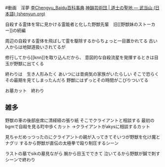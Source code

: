 #動画　淫夢
[李Chengyu_Baidu百科事典](https://baike.baidu.hk/item/%E6%9D%8E%E8%AA%A0%E7%8E%89/9163876)
[神韻芸術団 | 道士の聖地 ― 武当山 (日本語) (shenyun.org)](https://ja.shenyun.org/explore/view/article/e/o3eKvjoWA0w/%E9%81%93%E5%A3%AB%E3%81%AE%E8%81%96%E5%9C%B0-%E2%80%95-%E6%AD%A6%E5%BD%93%E5%B1%B1.html)

自殺する霊体を常に見かける霊能者と化した野獣先輩　旧[[野獣妹のストーカー]]の続編

周辺の自殺する霊体を飛ばして霊を駆除するからちょっと一目置かれてる
古い人からは地獄道扱いされてるが

修行してから[[knn]]を取り込んだから、
意図的な自殺流星を発揮するときは目玉が野獣に出てくる

終わりは　生き人形みたく
あいつには昔病気の家族がいたらしい
そこで恐らくその最期を見てしまったんだろ
野獣にはずっとその時間がこびりついてる

お墓カット　終わり
## 雑多
野獣の車の後部座席に清経経の張り紙
そこでクライアントと相談する
最初のbgmで自殺を見る町中歩くカット
→クライアントがakysに相談するカット

見ちゃだめっつったのにクライアントの親が入ってきてそいつが野獣を化け魔とナグリ
するから野獣が直伝の太極拳で殴り制圧するシーン

ラストの墓でsikの墓見ながら
腕から目玉でできて
泣いてるから野獣が鍼で刺すシーンで終わり